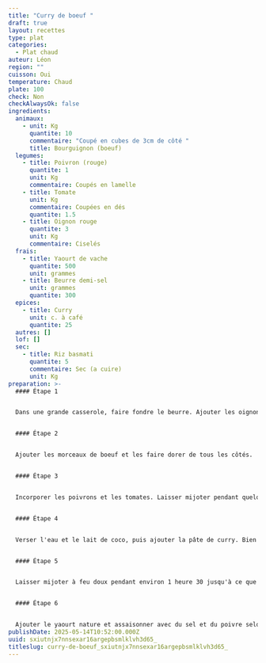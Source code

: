 ```yaml
---
title: "Curry de boeuf "
draft: true
layout: recettes
type: plat
categories:
  - Plat chaud
auteur: Léon
region: ""
cuisson: Oui
temperature: Chaud
plate: 100
check: Non
checkAlwaysOk: false
ingredients:
  animaux:
    - unit: Kg
      quantite: 10
      commentaire: "Coupé en cubes de 3cm de côté "
      title: Bourguignon (boeuf)
  legumes:
    - title: Poivron (rouge)
      quantite: 1
      unit: Kg
      commentaire: Coupés en lamelle
    - title: Tomate
      unit: Kg
      commentaire: Coupées en dés
      quantite: 1.5
    - title: Oignon rouge
      quantite: 3
      unit: Kg
      commentaire: Ciselés
  frais:
    - title: Yaourt de vache
      quantite: 500
      unit: grammes
    - title: Beurre demi-sel
      unit: grammes
      quantite: 300
  epices:
    - title: Curry
      unit: c. à café
      quantite: 25
  autres: []
  lof: []
  sec:
    - title: Riz basmati
      quantite: 5
      commentaire: Sec (a cuire)
      unit: Kg
preparation: >-
  #### Étape 1


  Dans une grande casserole, faire fondre le beurre. Ajouter les oignons et les faire revenir jusqu'à ce qu'ils soient dorés.


  #### Étape 2


  Ajouter les morceaux de boeuf et les faire dorer de tous les côtés.


  #### Étape 3


  Incorporer les poivrons et les tomates. Laisser mijoter pendant quelques minutes.


  #### Étape 4


  Verser l'eau et le lait de coco, puis ajouter la pâte de curry. Bien mélanger.


  #### Étape 5


  Laisser mijoter à feu doux pendant environ 1 heure 30 jusqu'à ce que le boeuf soit tendre.


  #### Étape 6


  Ajouter le yaourt nature et assaisonner avec du sel et du poivre selon votre goût. Laisser mijoter pendant encore 10 minutes.
publishDate: 2025-05-14T10:52:00.000Z
uuid: sxiutnjx7nnsexar16argepbsmlklvh3d65_
titleslug: curry-de-boeuf_sxiutnjx7nnsexar16argepbsmlklvh3d65_
---
```

